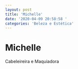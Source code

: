 ```yaml
---
layout: post
title: 'Michelle'
date: '2020-04-09 20:58:58 '
categories: 'Beleza e Estética'
---
```


# Michelle

Cabeleireira e Maquiadora
